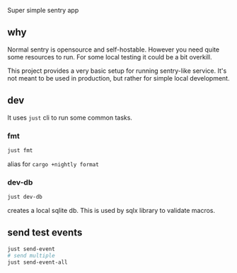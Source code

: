 Super simple sentry app

## why

Normal sentry is opensource and self-hostable. However you need quite some resources to run. For some local testing it could be a bit overkill.

This project provides a very basic setup for running sentry-like service. It's not meant to be used in production, but rather for simple local development.

## dev

It uses `just` cli to run some common tasks.

### fmt

```sh
just fmt
```

alias for `cargo +nightly format`

### dev-db

```sh
just dev-db
```

creates a local sqlite db. This is used by sqlx library to validate macros.

## send test events

```sh
just send-event
# send multiple
just send-event-all
```
